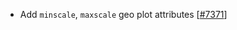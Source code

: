  - Add `minscale`, `maxscale` geo plot attributes [[#7371](https://github.com/plotly/plotly.js/pull/7371)]
